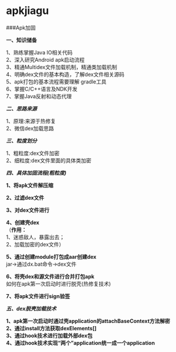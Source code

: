 # apkjiagu
###Apk加固

**一、知识储备**

1、熟练掌握Java IO相关代码</br>
2、深入研究Android apk启动流程</br>
3、精通Multidex文件加载机制，精通类加载机制</br>
4、明确dex文件的基本构造，了解dex文件相关源码</br>
5、apk打包的基本流程需要理解 gradle工具</br>
6、掌握C/C++语言及NDK开发</br>
7、掌握Java反射和动态代理


***二、思路来源***

1、原理:来源于热修复</br>
2、微信dex加载思路

***三、粒度划分***

1、粗粒度:dex文件加密</br>
2、细粒度:dex文件里面的具体类加密

***四、具体加固流程(粗粒度)***

****1、将apk文件解压缩****</br>

****2、过滤dex文件****</br>

****3、对dex文件进行****</br>

****4、创建壳dex****</br>
        （****作用：****</br>1、迷惑敌人，暴露出去；</br>2、加载加密的dex文件）
        </br>
        
****5、通过创建module打包成aar创建dex****</br>
jar->通过dx.bat命令->dex文件
</br>

****6、将壳dex和源文件进行合并打包apk****</br>
如何在apk第一次启动时进行脱壳(热修复技术)</br>

****7、将apk文件进行sign验签****

***五、dex脱壳加载技术***

****1、apk第一次启动时通过壳application的attachBaseContext方法解密****</br>
****2、通过install方法获取dexElements[]****</br>
****3、通过hook技术进行加载外部dex包****</br>
****4、通过hook技术实现“两个”application统一成一个application****
